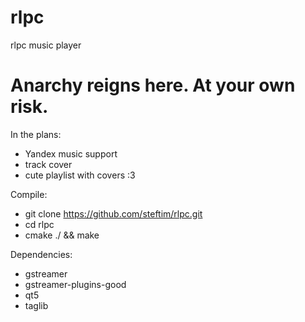 # rlpc
rlpc music player

# Anarchy reigns here. At your own risk.

In the plans:
- Yandex music support
- track cover
- cute playlist with covers :3

Compile:
-  git clone https://github.com/steftim/rlpc.git
-  cd rlpc
-  cmake ./ && make

Dependencies:
- gstreamer
- gstreamer-plugins-good
- qt5
- taglib